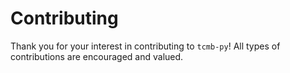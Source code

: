# Contributing

Thank you for your interest in contributing to `tcmb-py`! All types of contributions are encouraged and valued. 
